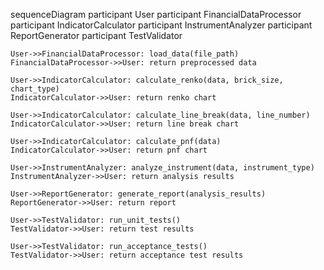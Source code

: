 sequenceDiagram
    participant User
    participant FinancialDataProcessor
    participant IndicatorCalculator
    participant InstrumentAnalyzer
    participant ReportGenerator
    participant TestValidator

    User->>FinancialDataProcessor: load_data(file_path)
    FinancialDataProcessor->>User: return preprocessed data

    User->>IndicatorCalculator: calculate_renko(data, brick_size, chart_type)
    IndicatorCalculator->>User: return renko chart

    User->>IndicatorCalculator: calculate_line_break(data, line_number)
    IndicatorCalculator->>User: return line break chart

    User->>IndicatorCalculator: calculate_pnf(data)
    IndicatorCalculator->>User: return pnf chart

    User->>InstrumentAnalyzer: analyze_instrument(data, instrument_type)
    InstrumentAnalyzer->>User: return analysis results

    User->>ReportGenerator: generate_report(analysis_results)
    ReportGenerator->>User: return report

    User->>TestValidator: run_unit_tests()
    TestValidator->>User: return test results

    User->>TestValidator: run_acceptance_tests()
    TestValidator->>User: return acceptance test results